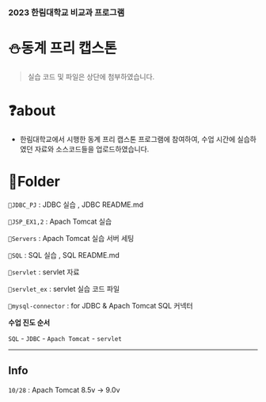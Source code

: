 ### 2023 한림대학교 비교과 프로그램

# ⛄동계 프리 캡스톤

> 실습 코드 및 파일은 상단에 첨부하였습니다.
> 

# ❓about

- 한림대학교에서 시행한 동계 프리 캡스톤 프로그램에 참여하여, 수업 시간에 실습하였던 자료와 소스코드들을 업로드하였습니다.

# 📁Folder

` 📂JDBC_PJ ` :  JDBC 실습 , JDBC README.md

` 📂JSP_EX1,2 ` :  Apach Tomcat 실습

` 📂Servers ` :  Apach Tomcat 실습 서버 세팅

` 📂SQL ` :  SQL 실습 , SQL README.md

` 📂servlet ` :  servlet 자료

` 📂servlet_ex ` :  servlet 실습 코드 파일 

` 📃mysql-connector ` : for JDBC & Apach Tomcat SQL 커넥터

**수업 진도 순서**

`SQL` - `JDBC` - `Apach Tomcat` - `servlet`

- - -
## Info
`10/28` : Apach Tomcat 8.5v -> 9.0v
